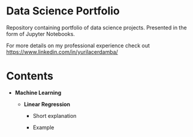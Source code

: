 # Data Science Portfolio

Repository containing portfolio of data science projects. Presented in the form of Jupyter Notebooks.

For more details on my professional experience check out https://www.linkedin.com/in/yurilacerdamba/

# Contents

* **Machine Learning**

  * **Linear Regression**
  
    * Short explanation
    
    * Example
   
  
   

